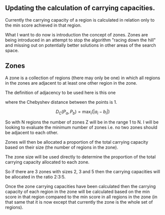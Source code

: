 ## Updating the calculation of carrying capacities.

Currently the carrying capacity of a region is calculated in relation only to the min score achieved in that region.

What I want to do now is introduction the concept of zones.
Zones are being introduced in an attempt to stop the algorithm "racing down the hill" and missing out on potentially better solutions in other areas of the search space.

## Zones

A zone is a collection of regions (there may only be one) in which all regions in the zones are adjacent to at least one other region in the zone.

The definition of adjacency to be used here is this one

where the Chebyshev distance between the points is 1.

$$D_C(P_a, P_b) = \max_{i} (|a_i - b_i|)$$

So with N regions the number of zones Z will be in the range 1 to N.
I will be looking to evaluate the minimum number of zones i.e. no two zones should be adjacent to each other.

Zones will then be allocated a proportion of the total carrying capacity based on their size (the number of regions in the zone).

The zone size will be used directly to determine the proportion of the total carrying capacity allocated to each zone.

So if there are 3 zones with sizes 2, 3 and 5 then the carrying capacities will be allocated in the ratio 2:3:5.

Once the zone carrying capacities have been calculated then the carrying capacity of each region in the zone will be calculated based on the min score in that region compared to the min score in all regions in the zone (in that same that it is now except that currently the zone is the whole set of regions).
